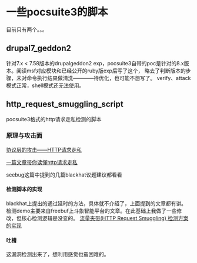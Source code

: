 # 一些pocsuite3的脚本
目前只有两个。。。
## drupal7_geddon2
针对7.x < 7.58版本的drupalgeddon2 exp，pocsuite3自带的poc是针对的8.x版本。阅读msf对应模块和已经公开的ruby版exp后写了这个，
略去了判断版本的步骤，未对命令执行结果做清洗————待优化，也可能不想写了。
verify、attack模式正常，shell模式还无法使用。
## http_request_smuggling_script
pocsuite3格式的http请求走私检测的脚本
### 原理与攻击面

[协议层的攻击——HTTP请求走私](https://paper.seebug.org/1048/)

[一篇文章带你读懂http请求走私](http://blog.zeddyu.info/2019/12/05/HTTP-Smuggling/)

seebug这篇中提到的几篇blackhat议题建议都看看
#### 检测脚本的实现
blackhat上提出的通过延时的方法，具体就不介绍了，上面提到的文章都有讲。
检测demo主要来自freebuf上斗象智能平台的文章。在此基础上我做了一些修改，但核心检测逻辑是没变的。
[流量夹带(HTTP Request Smuggling) 检测方案的实现](https://www.freebuf.com/news/231050.html)
#### 吐槽
这漏洞检测出来了，想利用感觉也蛮困难的。
